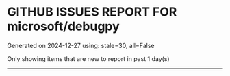 
# GITHUB ISSUES REPORT FOR microsoft/debugpy


Generated on 2024-12-27 using: stale=30, all=False


Only showing items that are new to report in past 1 day(s)


---




















